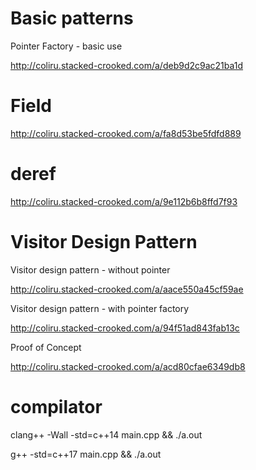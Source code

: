 # Basic patterns

Pointer Factory - basic use

http://coliru.stacked-crooked.com/a/deb9d2c9ac21ba1d


# Field

http://coliru.stacked-crooked.com/a/fa8d53be5fdfd889


# deref

http://coliru.stacked-crooked.com/a/9e112b6b8ffd7f93


# Visitor Design Pattern

Visitor design pattern - without pointer

http://coliru.stacked-crooked.com/a/aace550a45cf59ae


Visitor design pattern - with pointer factory

http://coliru.stacked-crooked.com/a/94f51ad843fab13c


Proof of Concept

http://coliru.stacked-crooked.com/a/acd80cfae6349db8





# compilator

clang++ -Wall -std=c++14 main.cpp && ./a.out

g++ -std=c++17 main.cpp && ./a.out
